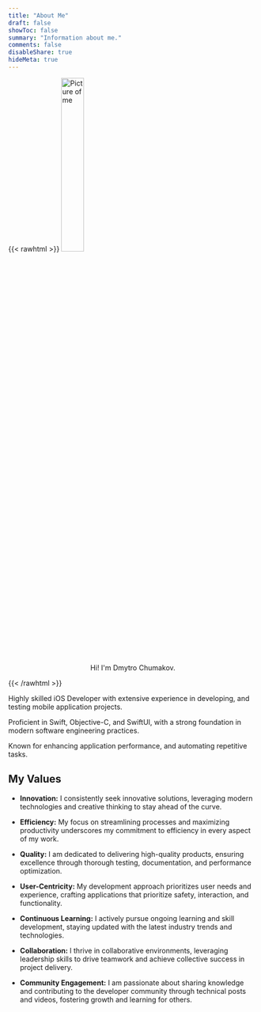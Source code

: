 ```yaml
---
title: "About Me"
draft: false
showToc: false
summary: "Information about me."
comments: false
disableShare: true
hideMeta: true
---
```


{{< rawhtml >}}
<img style="margin-left:auto;margin-right:auto;" width="30%" src="/me.png" alt="Picture of me">
<p align="center">Hi! I'm Dmytro Chumakov.</p>
{{< /rawhtml >}}

Highly skilled iOS Developer with extensive experience in developing, and testing mobile application projects. 

Proficient in Swift, Objective-C, and SwiftUI, with a strong foundation in modern software engineering practices. 

Known for enhancing application performance, and automating repetitive tasks.

## My Values
- **Innovation:** I consistently seek innovative solutions, leveraging modern technologies and creative thinking to stay ahead of the curve.

- **Efficiency:** My focus on streamlining processes and maximizing productivity underscores my commitment to efficiency in every aspect of my work.

- **Quality:** I am dedicated to delivering high-quality products, ensuring excellence through thorough testing, documentation, and performance optimization.

- **User-Centricity:** My development approach prioritizes user needs and experience, crafting applications that prioritize safety, interaction, and functionality.

- **Continuous Learning:** I actively pursue ongoing learning and skill development, staying updated with the latest industry trends and technologies.

- **Collaboration:** I thrive in collaborative environments, leveraging leadership skills to drive teamwork and achieve collective success in project delivery.

- **Community Engagement:** I am passionate about sharing knowledge and contributing to the developer community through technical posts and videos, fostering growth and learning for others.
